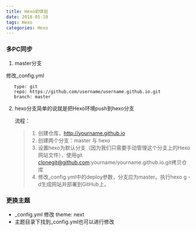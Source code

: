 ```yaml
---
title: Hexo初体验
date: 2018-05-10
tags: Hexo
categories: Hexo
---
```


### 多PC同步

 1. master分支

修改_config.yml
```
   type: git
   repo: https://github.com/username/username.github.io.git
   branch: master
```

 2. hexo分支简单的说就是把Hexo环境push到hexo分支

    流程：
    >  1. 创建仓库，http://yourname.github.io
    >  2. 创建两个分支：master 与 hexo
    >  3. 设置hexo为默认分支（因为我们只需要手动管理这个分支上的Hexo网站文件），使用git clonegit@github.com:yourname/yourname.github.io.git拷贝仓库
    >  4. 修改_config.yml中的deploy参数，分支应为master。执行hexo g -d生成网站并部署到GitHub上。
    
### 更换主题

- _config.yml 修改 theme: next
- 主题目录下找到_config.yml也可以进行修改
